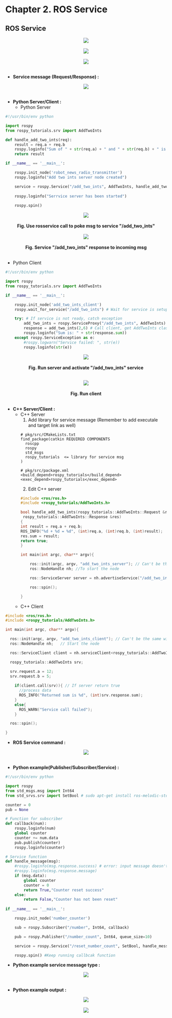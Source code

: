# Chapter **2.**  ROS Service

## ROS Service

<div align=center>

<img src="https://github.com/alonzo3569/ROS/blob/master/Ch2%20ROS%20Service/ROS_Service_Concept3.png"/><br></br>
<img src="https://github.com/alonzo3569/ROS/blob/master/Ch2%20ROS%20Service/ROS_Service_Concept.png"/><br></br>
<img src="https://github.com/alonzo3569/ROS/blob/master/Ch2%20ROS%20Service/ROS_Service_Concept2.png"/><br></br>

</div>

* __Service message (Request/Response) :__

<div align=center>

<img src="https://github.com/alonzo3569/ROS/blob/master/Ch2%20ROS%20Service/Service_Msg_Type.png"/><br></br>

</div>

* __Python Server/Client :__
  * Python Server
```python
#!/usr/bin/env python

import rospy
from rospy_tutorials.srv import AddTwoInts 

def handle_add_two_ints(req):
    result = req.a + req.b
    rospy.loginfo("Sum of " + str(req.a) + " and " + str(req.b) + " is " + str(result))
    return result

if __name__ == '__main__':

    rospy.init_node('robot_news_radio_transmitter')
    rospy.loginfo("Add two ints server node created")

    service = rospy.Service("/add_two_ints", AddTwoInts, handle_add_two_ints) # name of the service, usually start with verb
                                                                              # wait for client AddTwoInts class object (int a, int b), in this code, it's req
    rospy.loginfo("Serrvice server has been started")
   
    rospy.spin()
```

<div align=center>

<img src="https://github.com/alonzo3569/ROS/blob/master/Ch2%20ROS%20Service/Service_Call_Example.png"/><br></br>
<b>Fig. Use rosservice call to poke msg to service "/add_two_ints"</b><br></br>
<img src="https://github.com/alonzo3569/ROS/blob/master/Ch2%20ROS%20Service/Service_Call_Example2.png"/><br></br>
<b>Fig. Service "/add_two_ints" response to incoming msg</b><br></br>

</div>

  * Python Client
```python
#!/usr/bin/env python

import rospy
from rospy_tutorials.srv import AddTwoInts 

if __name__ == '__main__':

    rospy.init_node('add_two_ints_client')
    rospy.wait_for_service("/add_two_ints") # Wait for service is setup

    try: # If service is not ready, catch exception
        add_two_ints = rospy.ServiceProxy("/add_two_ints", AddTwoInts) # Create client and give the type of client
        response = add_two_ints(2,6) # Call client, get AddTwoInts class object(int sum) from server and assign to response
        rospy.loginfo("Sum is: " + str(response.sum))
    except rospy.ServiceException as e:
        #rospy.logwarn("Service failed: ", str(e))
        rospy.loginfo(str(e))
```

<div align=center>

<img src="https://github.com/alonzo3569/ROS/blob/master/Ch2%20ROS%20Service/ROS_Service_Server.png"/><br></br>
<b>Fig. Run server and activate "/add_two_ints" service</b><br></br>

<img src="https://github.com/alonzo3569/ROS/blob/master/Ch2%20ROS%20Service/ROS_Service_Client.png"/><br></br>
<b>Fig. Run client</b><br></br>

</div>

* __C++ Server/Client :__
  * C++ Server
    1. Add library for service message (Remember to add executale and target link as well)
    ```console
    # pkg/src/CMakeLists.txt
    find_package(catkin REQUIRED COMPONENTS
      roscpp
      rospy
      std_msgs
      rospy_tutorials  <= library for service msg
    )

    # pkg/src/package.xml
    <build_depend>rospy_tutorials</build_depend>
    <exec_depend>rospy_tutorials</exec_depend>
    ```
    2. Edit C++ server
    ```cpp
    #include <ros/ros.h>
    #include <rospy_tutorials/AddTwoInts.h>

    bool handle_add_two_ints(rospy_tutorials::AddTwoInts::Request &req,
     rospy_tutorials::AddTwoInts::Response &res)
    {
    int result = req.a + req.b;
    ROS_INFO("%d + %d = %d", (int)req.a, (int)req.b, (int)result);
    res.sum = result;
    return true;
    }

    int main(int argc, char** argv){

        ros::init(argc, argv, "add_two_ints_server"); // Can't be the same with other node
        ros::NodeHandle nh; //To start the node

        ros::ServiceServer server = nh.advertiseService("/add_two_ints", handle_add_two_ints); // Service name & callback

        ros::spin();

    }
    ```
  * C++ Client
```cpp
#include <ros/ros.h>
#include <rospy_tutorials/AddTwoInts.h>

int main(int argc, char** argv){

  ros::init(argc, argv, "add_two_ints_client"); // Can't be the same with other node
  ros::NodeHandle nh;   // Start the node

  ros::ServiceClient client = nh.serviceClient<rospy_tutorials::AddTwoInts>("/add_two_ints");

  rospy_tutorials::AddTwoInts srv;

  srv.request.a = 12;
  srv.request.b = 5;
    
    if(client.call(srv)){ // If server return true
      //process data
      ROS_INFO("Returned sum is %d", (int)srv.response.sum);
    } 
    else{
      ROS_WARN("Service call failed");
    }

  ros::spin();

}
```

* __ROS Service command :__

<div align=center>

<img src="https://github.com/alonzo3569/ROS/blob/master/Ch2%20ROS%20Service/ROS_Service_Command.png"/><br></br>

</div>


* __Python example(Publisher/Subscriber/Service) :__
```python
#!/usr/bin/env python

import rospy
from std_msgs.msg import Int64 
from std_srvs.srv import SetBool # sudo apt-get install ros-melodic-std-srvs

counter = 0
pub = None

# Function for subscriber
def callback(num):
    rospy.loginfo(num)
    global counter
    counter += num.data
    pub.publish(counter)
    rospy.loginfo(counter)

# Service function
def handle_message(msg):
    #rospy.loginfo(msg.response.success) # error: input message doesn't include Response(success,message)
    #rospy.loginfo(msg.response.message)    
    if (msg.data):
        global counter
        counter = 0
        return True,"Counter reset success"
    else:
        return False,"Counter has not been reset"
        
if __name__ == '__main__':

    rospy.init_node('number_counter')

    sub = rospy.Subscriber("/number", Int64, callback)

    pub = rospy.Publisher("/number_count", Int64, queue_size=10)

    service = rospy.Service("/reset_number_count", SetBool, handle_message) # name of the service, usually start with verb

    rospy.spin() #Keep running callbcak function
```
* __Python example service message type :__

<div align=center>

<img src="https://github.com/alonzo3569/ROS/blob/master/Ch2%20ROS%20Service/Python_Service_Example.png"/><br></br>

</div>

* __Python example output :__

<div align=center>

<img src="https://github.com/alonzo3569/ROS/blob/master/Ch2%20ROS%20Service/Python_Service_Example2.png"/><br></br>
<img src="https://github.com/alonzo3569/ROS/blob/master/Ch2%20ROS%20Service/Python_Service_Example3.png"/><br></br>

</div>

